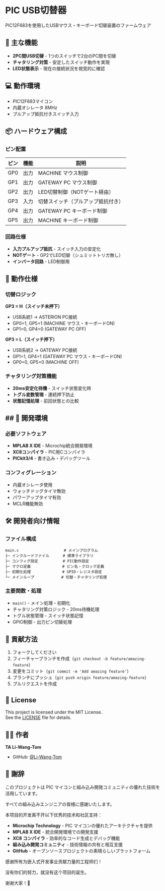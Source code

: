 # PIC USB切替器

PIC12F683を使用したUSBマウス・キーボード切替装置のファームウェア

## 🧩 主な機能

- **2PC間USB切替** - 1つのスイッチで2台のPC間を切替
- **チャタリング対策** - 安定したスイッチ動作を実現
- **LED状態表示** - 現在の接続状況を視覚的に確認

## 💻 動作環境

- PIC12F683マイコン
- 内蔵オシレータ 8MHz
- プルアップ抵抗付きスイッチ入力

## 📦 ハードウェア構成

### ピン配置

| ピン  | 機能  | 説明                 |
| --- | --- | ------------------ |
| GP0 | 出力  | MACHINE マウス制御      |
| GP1 | 出力  | GATEWAY PC マウス制御   |
| GP2 | 出力  | LED切替制御（NOTゲート経由）  |
| GP3 | 入力  | 切替スイッチ（プルアップ抵抗付き）  |
| GP4 | 出力  | GATEWAY PC キーボード制御 |
| GP5 | 出力  | MACHINE キーボード制御    |

### 回路仕様

- **入力プルアップ抵抗** - スイッチ入力の安定化
- **NOTゲート** - GP2でLED切替（シュミットトリガ無し）
- **インバータ回路** - LED制御用

## 🚀 動作仕様

### 切替ロジック

**GP3 = H（スイッチ未押下）**

- USB系統1 → ASTERION PC接続
- GP0=1, GP5=1 (MACHINE マウス・キーボードON)
- GP1=0, GP4=0 (GATEWAY PC OFF)

**GP3 = L（スイッチ押下）**

- USB系統2 → GATEWAY PC接続
- GP1=1, GP4=1 (GATEWAY PC マウス・キーボードON)
- GP0=0, GP5=0 (MACHINE OFF)

### チャタリング対策機能

- **20ms安定化待機** - スイッチ状態変化時
- **トグル変数管理** - 連続押下防止
- **状態記憶処理** - 前回状態との比較

## 

## ## 🔧 開発環境

### 必要ソフトウェア

- **MPLAB X IDE** - Microchip統合開発環境
- **XC8コンパイラ** - PIC用Cコンパイラ
- **PICkit3/4** - 書き込み・デバッグツール

### コンフィグレーション

- 内蔵オシレータ使用
- ウォッチドッグタイマ無効
- パワーアップタイマ有効
- MCLR機能無効

## 🛠️ 開発者向け情報

### ファイル構成

```
main.c                    # メインプログラム
├─ インクルードファイル      # 標準ライブラリ
├─ コンフィグ設定           # PIC動作設定
├─ マクロ定義              # ピン名・クロック定義
├─ 初期化処理              # GPIO・レジスタ設定  
└─ メインループ            # 切替・チャタリング処理
```

### 主要関数・処理

- `main()` - メイン処理・初期化
- チャタリング対策ロジック - 20ms待機処理
- トグル状態管理 - スイッチ状態記憶
- GPIO制御 - 出力ピン切替処理

## 🤝 貢献方法

1. フォークしてください
2. フィーチャーブランチを作成（`git checkout -b feature/amazing-feature`）
3. 変更をコミット（`git commit -m 'Add amazing feature'`）
4. ブランチにプッシュ（`git push origin feature/amazing-feature`）
5. プルリクエストを作成

## 📝 License

This project is licensed under the MIT License.  
See the [LICENSE](LICENSE) file for details.

## 👨‍💻 作者

**TA Li-Wang-Tom**

- GitHub: [@Li-Wang-Tom](https://github.com/Li-Wang-Tom)

## 🙏 謝辞

このプロジェクトは PIC マイコンと組み込み開発コミュニティの優れた技術を活用しています。

すべての組み込みエンジニアの皆様に感謝いたします。

本项目的开发离不开以下优秀的技术和社区支持：

- **Microchip Technology** - PIC マイコンの優れたアーキテクチャを提供
- **MPLAB X IDE** - 統合開発環境での開発支援
- **XC8 コンパイラ** - 効率的なコード生成とデバッグ機能
- **組み込み開発コミュニティ** - 技術情報の共有と相互支援
- **GitHub** - オープンソースプロジェクトの素晴らしいプラットフォーム

感谢所有为嵌入式开发事业贡献力量的工程师们！

没有你们的努力，就没有这个项目的诞生。

谢谢大家！🎉